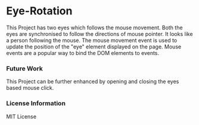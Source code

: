 # Eye-Rotation

This Project has two eyes which follows the mouse movement. Both the eyes are synchronised to follow the directions of mouse pointer. It looks like a person following the mouse. The mouse movement event is used to update the position of the "eye" element displayed on the page. Mouse events are a popular way to bind the DOM elements to events.

### Future Work
This Project can be further enhanced by opening and closing the eyes based mouse click.

### License Information
MIT License

